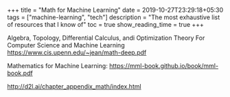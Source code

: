 +++
title =  "Math for Machine Learning"
date = 2019-10-27T23:29:18+05:30
tags = ["machine-learning", "tech"]
description = "The most exhaustive list of resources that I know of"
toc = true
show_reading_time = true
+++


Algebra, Topology, Differential Calculus, andi Optimization Theory For Computer Science and Machine Learning https://www.cis.upenn.edu/~jean/math-deep.pdf

Mathematics for Machine Learning: https://mml-book.github.io/book/mml-book.pdf

http://d2l.ai/chapter_appendix_math/index.html
